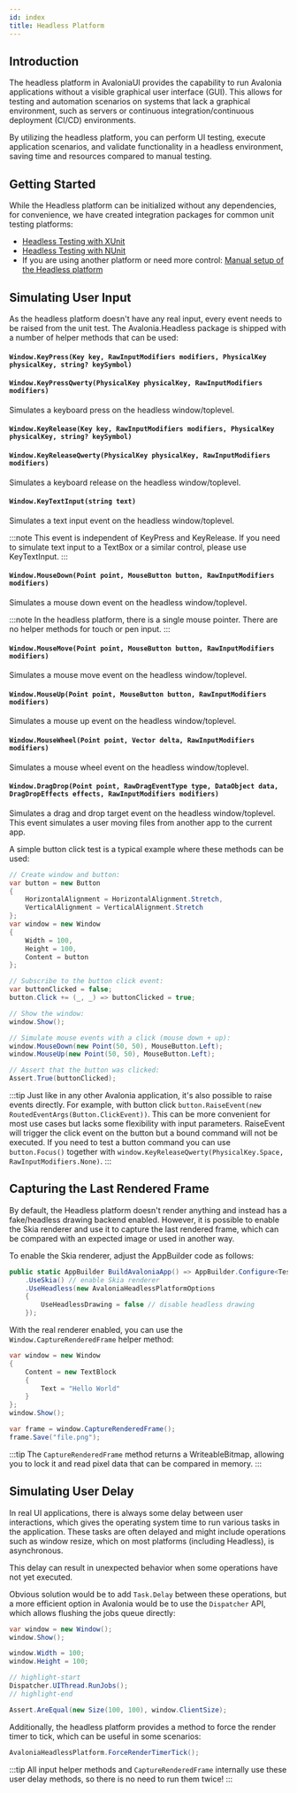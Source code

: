 ```yaml
---
id: index
title: Headless Platform
---
```


## Introduction
The headless platform in AvaloniaUI provides the capability to run Avalonia applications without a visible graphical user interface (GUI). This allows for testing and automation scenarios on systems that lack a graphical environment, such as servers or continuous integration/continuous deployment (CI/CD) environments.

By utilizing the headless platform, you can perform UI testing, execute application scenarios, and validate functionality in a headless environment, saving time and resources compared to manual testing.

## Getting Started

While the Headless platform can be initialized without any dependencies, for convenience, we have created integration packages for common unit testing platforms:

- [Headless Testing with XUnit](./headless-xunit)
- [Headless Testing with NUnit](./headless-nunit)
- If you are using another platform or need more control: [Manual setup of the Headless platform](./headless-custom)

## Simulating User Input

As the headless platform doesn't have any real input, every event needs to be raised from the unit test. The Avalonia.Headless package is shipped with a number of helper methods that can be used:

#### `Window.KeyPress(Key key, RawInputModifiers modifiers, PhysicalKey physicalKey, string? keySymbol)`
#### `Window.KeyPressQwerty(PhysicalKey physicalKey, RawInputModifiers modifiers)`

Simulates a keyboard press on the headless window/toplevel.

#### `Window.KeyRelease(Key key, RawInputModifiers modifiers, PhysicalKey physicalKey, string? keySymbol)`
#### `Window.KeyReleaseQwerty(PhysicalKey physicalKey, RawInputModifiers modifiers)`

Simulates a keyboard release on the headless window/toplevel.

#### `Window.KeyTextInput(string text)`

Simulates a text input event on the headless window/toplevel.

:::note
This event is independent of KeyPress and KeyRelease. If you need to simulate text input to a TextBox or a similar control, please use KeyTextInput.
:::

#### `Window.MouseDown(Point point, MouseButton button, RawInputModifiers modifiers)`

Simulates a mouse down event on the headless window/toplevel.

:::note
In the headless platform, there is a single mouse pointer. There are no helper methods for touch or pen input.
:::

#### `Window.MouseMove(Point point, MouseButton button, RawInputModifiers modifiers)`

Simulates a mouse move event on the headless window/toplevel.

#### `Window.MouseUp(Point point, MouseButton button, RawInputModifiers modifiers)`

Simulates a mouse up event on the headless window/toplevel.

#### `Window.MouseWheel(Point point, Vector delta, RawInputModifiers modifiers)`

Simulates a mouse wheel event on the headless window/toplevel.

#### `Window.DragDrop(Point point, RawDragEventType type, DataObject data, DragDropEffects effects, RawInputModifiers modifiers)`

Simulates a drag and drop target event on the headless window/toplevel. This event simulates a user moving files from another app to the current app.

A simple button click test is a typical example where these methods can be used:

```csharp
// Create window and button:
var button = new Button
{
    HorizontalAlignment = HorizontalAlignment.Stretch,
    VerticalAlignment = VerticalAlignment.Stretch
};
var window = new Window
{
    Width = 100,
    Height = 100,
    Content = button
};

// Subscribe to the button click event:
var buttonClicked = false;
button.Click += (_, _) => buttonClicked = true;

// Show the window:
window.Show();

// Simulate mouse events with a click (mouse down + up):
window.MouseDown(new Point(50, 50), MouseButton.Left);
window.MouseUp(new Point(50, 50), MouseButton.Left);

// Assert that the button was clicked:
Assert.True(buttonClicked);
```

:::tip
Just like in any other Avalonia application, it's also possible to raise events directly. For example, with button click `button.RaiseEvent(new RoutedEventArgs(Button.ClickEvent))`. This can be more convenient for most use cases but lacks some flexibility with input parameters. RaiseEvent will trigger the click event on the button but a bound command will not be executed. If you need to test a button command you can use `button.Focus()` together with `window.KeyReleaseQwerty(PhysicalKey.Space, RawInputModifiers.None)`.
:::

## Capturing the Last Rendered Frame

By default, the Headless platform doesn't render anything and instead has a fake/headless drawing backend enabled. However, it is possible to enable the Skia renderer and use it to capture the last rendered frame, which can be compared with an expected image or used in another way.

To enable the Skia renderer, adjust the AppBuilder code as follows:

```csharp title=App.axaml.cs
public static AppBuilder BuildAvaloniaApp() => AppBuilder.Configure<TestApplication>()
    .UseSkia() // enable Skia renderer
    .UseHeadless(new AvaloniaHeadlessPlatformOptions
    {
        UseHeadlessDrawing = false // disable headless drawing
    });
```

With the real renderer enabled, you can use the `Window.CaptureRenderedFrame` helper method:

```csharp
var window = new Window
{
    Content = new TextBlock
    {
        Text = "Hello World"
    }
};
window.Show();

var frame = window.CaptureRenderedFrame();
frame.Save("file.png");
```

:::tip
The `CaptureRenderedFrame` method returns a WriteableBitmap, allowing you to lock it and read pixel data that can be compared in memory.
:::

## Simulating User Delay

In real UI applications, there is always some delay between user interactions, which gives the operating system time to run various tasks in the application. These tasks are often delayed and might include operations such as window resize, which on most platforms (including Headless), is asynchronous.

This delay can result in unexpected behavior when some operations have not yet executed.

Obvious solution would be to add `Task.Delay` between these operations, but a more efficient option in Avalonia would be to use the `Dispatcher` API, which allows flushing the jobs queue directly:

```csharp
var window = new Window();
window.Show();

window.Width = 100;
window.Height = 100;

// highlight-start
Dispatcher.UIThread.RunJobs();
// highlight-end

Assert.AreEqual(new Size(100, 100), window.ClientSize);
```

Additionally, the headless platform provides a method to force the render timer to tick, which can be useful in some scenarios:

```csharp
AvaloniaHeadlessPlatform.ForceRenderTimerTick();
```

:::tip
All input helper methods and `CaptureRenderedFrame` internally use these user delay methods, so there is no need to run them twice!
:::